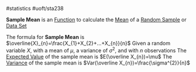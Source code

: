 #statistics 
#uoft/sta238 

**Sample Mean** is an [Function](../../Mathematics/MAT235%20Notes/Function.md) to calculate the [Mean](Mean.md) of a [Random Sample](Random%20Sample.md) or [Data Set](Data%20Set.md)


The formula for **Sample Mean** is $\overline{X}_{n}=\frac{X_{1}+X_{2}+...+X_{n}}{n}$
	Given a random variable $X$, with a mean of $\mu$, a variance of $\sigma^{2}$, and with $n$ observations
	The [Expected Value](../STA237%20Notes/Expected%20Value.md) of the sample mean is $E(\overline X_{n})=\mu$
	The [Variance](../STA237%20Notes/Variance.md) of the sample mean is $Var(\overline X_{n})=\frac{\sigma^{2}}{n}$ 

